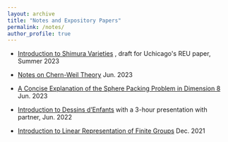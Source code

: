 ```yaml
---
layout: archive
title: "Notes and Expository Papers"
permalink: /notes/
author_profile: true
---
```


+ [Introduction to Shimura Varieties](../assets/REU_paper_Hang_Chen(draft).pdf)
  , draft for Uchicago's REU paper, Summer 2023
  
+ [Notes on Chern-Weil Theory](../assets/Notes_on_Chern_Weil_Theory.pdf)
  Jun. 2023
  
+ [A Concise Explanation of the Sphere Packing Problem in Dimension 8](../assets/A_Concise_Explanation_of_the_Sphere_Packing_Problem_in_Dimension_8.pdf)
   Jun. 2023
  
+ [Introduction to Dessins d’Enfants](../assets/Intro_to_dessins.pdf)
   with a 3-hour presentation with partner, Jun. 2022
  
+ [Introduction to Linear Representation of Finite Groups](../assets/Introduction_to_Representation_Theory_of_Finite_Groups.pdf) Dec. 2021
  

